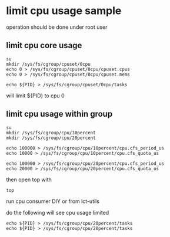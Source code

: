# limit cpu usage sample

operation should be done under root user

## limit cpu core usage

```
su
mkdir /sys/fs/cgroup/cpuset/0cpu
echo 0 > /sys/fs/cgroup/cpuset/0cpu/cpuset.cpus
echo 0 > /sys/fs/cgroup/cpuset/0cpu/cpuset.mems

echo ${PID} > /sys/fs/cgroup/cpuset/0cpu/tasks
```
will limit ${PID} to cpu 0

## limit cpu usage within group

```
su
mkdir /sys/fs/cgroup/cpu/10percent
mkdir /sys/fs/cgroup/cpu/20percent

echo 100000 > /sys/fs/cgroup/cpu/10percent/cpu.cfs_period_us
echo 10000 > /sys/fs/cgroup/cpu/10percent/cpu.cfs_quota_us

echo 100000 > /sys/fs/cgroup/cpu/20percent/cpu.cfs_period_us
echo 20000 > /sys/fs/cgroup/cpu/20percent/cpu.cfs_quota_us
```

then open top with

```
top
```

run cpu consumer DIY or from lct-utils

do the following will see cpu usage limited

```
echo ${PID} > /sys/fs/cgroup/cpu/20percent/tasks
echo ${PID} > /sys/fs/cgroup/cpu/20percent/tasks
```


